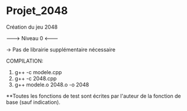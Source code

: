 # Projet_2048
Création du jeu 2048

---> Niveau 0 <---

 -> Pas de librairie supplémentaire nécessaire

COMPILATION:
  1. g++ -c modele.cpp
  2. g++ -c 2048.cpp
  3. g++ modele.o 2048.o -o 2048
 
**Toutes les fonctions de test sont écrites par l'auteur de la fonction de base (sauf indication).
